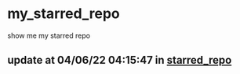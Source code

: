 # my_starred_repo
show me my starred repo

update at 04/06/22 04:15:47 in [starred_repo](./index.html)
---

